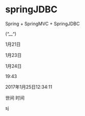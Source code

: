 # springJDBC
Spring + SpringMVC + SpringJDBC

(*^__^*)



1月21日

1月23日

1月24日

19:43


2017年1月25日12:34:11

世间
时间


sj
